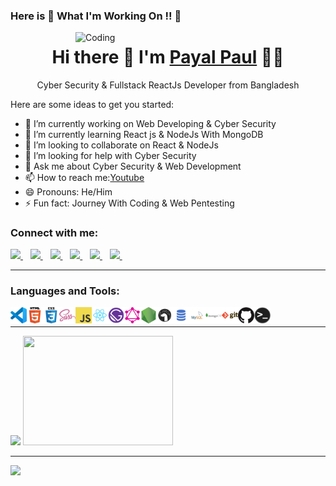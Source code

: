 

### Here is 👋 What I'm Working On !! 👋

<img align="right" alt="Coding" width="400" src="https://media.giphy.com/media/qgQUggAC3Pfv687qPC/giphy.gif">

<!--
**payalpaul24/payalpaul24** is a ✨ _special_ ✨ repository because its `README.md` (this file) appears on your GitHub profile.
-->
<h1 align='center'>
  Hi there 👋  I'm   <a href="https://payalpaul24.github.io/my-web-portfolio/">
  Payal Paul</a> 👨‍💻
</h1>
<p align='center'>
  Cyber Security & Fullstack ReactJs Developer from Bangladesh
</p>

Here are some ideas to get you started:

- 🔭 I’m currently working on Web Developing & Cyber Security
- 🌱 I’m currently learning React js & NodeJs With MongoDB
- 👯 I’m looking to collaborate on React & NodeJs
- 🤔 I’m looking for help with Cyber Security
- 💬 Ask me about Cyber Security & Web Development
- 📫 How to reach me:[Youtube](https://www.youtube.com/channel/UCc6izK1oR4XKmCJx9tqVu3w?view_as=subscriber)
- 😄 Pronouns: He/Him
- ⚡ Fun fact: Journey With Coding & Web Pentesting


### Connect with me:

<p align='left'>
  <a href="<a href="https://www.linkedin.com/in/payal-paul-44a8b81ba/">
    <img src="https://img.shields.io/badge/%20-Follow-black?color=14171A&labelColor=1976d2&logo=linkedin&logoColor=ffffff" />
  </a>&nbsp;&nbsp;
<a href="https://web.facebook.com/payal.paul.75470">
    <img src="https://img.shields.io/badge/%20-Follow-black?color=14171A&labelColor=1976d2&logo=facebook&logoColor=ffffff" />
  </a>&nbsp;&nbsp;
  <a href="https://www.instagram.com/payalpaul6281/">
    <img src="https://img.shields.io/badge/%20-Follow-black?color=14171A&labelColor=1976d2&logo=instagram&logoColor=ffffff" />        
  </a>&nbsp;&nbsp;
  <a href="">
    <img src="https://img.shields.io/badge/%20-Follow-black?color=14171A&labelColor=1976d2&logo=twitter&logoColor=ffffff" />        
  </a>&nbsp;&nbsp;
  <a href="https://medium.com/@payalpaul2436">
    <img src="https://img.shields.io/badge/%20-Follow-black?color=14171A&labelColor=1976d2&logo=medium&logoColor=ffffff" />        
  </a>&nbsp;&nbsp;
  <a href="https://stackoverflow.com/users/14504176/payal-paul">
    <img src="https://img.shields.io/badge/%20-Questions-black?color=14171A&labelColor=fff&logo=stackoverflow&logoColor=0c0d0e26" />        
  </a>&nbsp;&nbsp;
  </p>
  
  ---
  
  ### Languages and Tools:

<img align="left" alt="Visual Studio Code" width="26px" src="https://raw.githubusercontent.com/github/explore/80688e429a7d4ef2fca1e82350fe8e3517d3494d/topics/visual-studio-code/visual-studio-code.png" />
<img align="left" alt="HTML5" width="26px" src="https://raw.githubusercontent.com/github/explore/80688e429a7d4ef2fca1e82350fe8e3517d3494d/topics/html/html.png" />
<img align="left" alt="CSS3" width="26px" src="https://raw.githubusercontent.com/github/explore/80688e429a7d4ef2fca1e82350fe8e3517d3494d/topics/css/css.png" />
<img align="left" alt="Sass" width="26px" src="https://raw.githubusercontent.com/github/explore/80688e429a7d4ef2fca1e82350fe8e3517d3494d/topics/sass/sass.png" />
<img align="left" alt="JavaScript" width="26px" src="https://raw.githubusercontent.com/github/explore/80688e429a7d4ef2fca1e82350fe8e3517d3494d/topics/javascript/javascript.png" />
<img align="left" alt="React" width="26px" src="https://raw.githubusercontent.com/github/explore/80688e429a7d4ef2fca1e82350fe8e3517d3494d/topics/react/react.png" />
<img align="left" alt="Gatsby" width="26px" src="https://raw.githubusercontent.com/github/explore/e94815998e4e0713912fed477a1f346ec04c3da2/topics/gatsby/gatsby.png" />
<img align="left" alt="GraphQL" width="26px" src="https://raw.githubusercontent.com/github/explore/80688e429a7d4ef2fca1e82350fe8e3517d3494d/topics/graphql/graphql.png" />
<img align="left" alt="Node.js" width="26px" src="https://raw.githubusercontent.com/github/explore/80688e429a7d4ef2fca1e82350fe8e3517d3494d/topics/nodejs/nodejs.png" />
<img align="left" alt="Deno" width="26px" src="https://raw.githubusercontent.com/github/explore/361e2821e2dea67711cde99c9c40ed357061cf27/topics/deno/deno.png" />
<img align="left" alt="SQL" width="26px" src="https://raw.githubusercontent.com/github/explore/80688e429a7d4ef2fca1e82350fe8e3517d3494d/topics/sql/sql.png" />
<img align="left" alt="MySQL" width="26px" src="https://raw.githubusercontent.com/github/explore/80688e429a7d4ef2fca1e82350fe8e3517d3494d/topics/mysql/mysql.png" />
<img align="left" alt="MongoDB" width="26px" src="https://raw.githubusercontent.com/github/explore/80688e429a7d4ef2fca1e82350fe8e3517d3494d/topics/mongodb/mongodb.png" />
<img align="left" alt="Git" width="26px" src="https://raw.githubusercontent.com/github/explore/80688e429a7d4ef2fca1e82350fe8e3517d3494d/topics/git/git.png" />
<img align="left" alt="GitHub" width="26px" src="https://raw.githubusercontent.com/github/explore/78df643247d429f6cc873026c0622819ad797942/topics/github/github.png" />
<img align="left" alt="Terminal" width="26px" src="https://raw.githubusercontent.com/github/explore/80688e429a7d4ef2fca1e82350fe8e3517d3494d/topics/terminal/terminal.png" />

<br />

---
<p align='left'>
  <a href="#"><img src="https://github-readme-stats.vercel.app/api?username=payalpaul24&show_icons=true&count_private=true&theme=dark" width="450"></a>
  <a href="#"><img src="https://media.giphy.com/media/USV0ym3bVWQJJmNu3N/giphy.gif" width="240" height="175"></a>
</p>

---
<img src="https://github-readme-stats.vercel.app/api/top-langs/?username=payalpaul24"/>
  
  
